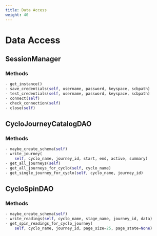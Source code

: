 ```yaml
---
title: Data Access
weight: 40
---
```

# Data Access

## SessionManager

### Methods

```python
- get_instance()
- save_credentials(self, username, password, keyspace, scbpath)
- test_credentials(self, username, password, keyspace, scbpath)
- connect(self)
- check_connection(self)
- close(self)
```

## CycloJourneyCatalogDAO

### Methods
```python
- maybe_create_schema(self)
- write_journey(
    self, cyclo_name, journey_id, start, end, active, summary)
- get_all_journeys(self)
- get_all_journeys_for_cyclo(self, cyclo_name)
- get_single_journey_for_cyclo(self, cyclo_name, journey_id)
```
## CycloSpinDAO

### Methods
```python
- maybe_create_schema(self)
- write_readings(self, cyclo_name, stage_name, journey_id, data)
- get_spin_readings_for_cyclo_journey(
    self, cyclo_name, journey_id, page_size=25, page_state=None)
```